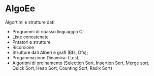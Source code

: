 # AlgoEe

Algortimi e strutture dati: 
* Programmi di ripasso linguaggio C; 
* Liste concatenate
* Pntatori e strutture
* Ricorsione
* Strutture dati Alberi e grafi (Bfs, Dfs); 
* Progammazione Dinamica: (Lcs);
* Algoritmi di ordinamento (Selection Sort, Insertion Sort, Merge sort, Quick Sort, Heap Sort, Counting Sort, Radix Sort)
